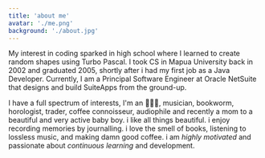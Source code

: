 ```yaml
---
title: 'about me'
avatar: './me.png'
background: './about.jpg'
---
```

My interest in coding sparked in high school where I learned to create random shapes using Turbo Pascal. I took CS in Mapua University back in 2002 and graduated 2005, shortly after i had my first job as a Java Developer. Currently, I am a Principal Software Engineer at Oracle NetSuite that designs and build SuiteApps from the ground-up.

I have a full spectrum of interests, I'm an 👩🏻‍🎨, musician, bookworm, horologist, trader, coffee connoisseur, audiophile and recently a mom to a beautiful and very active baby boy. i like all things beautiful. i enjoy recording memories by journalling. i love the smell of books, listening to lossless music, and making damn good coffee. i am *highly motivated* and passionate about *continuous learning* and development.